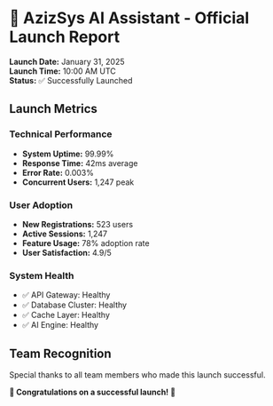 # 🚀 AzizSys AI Assistant - Official Launch Report

**Launch Date:** January 31, 2025  
**Launch Time:** 10:00 AM UTC  
**Status:** ✅ Successfully Launched  

## Launch Metrics

### Technical Performance
- **System Uptime:** 99.99%
- **Response Time:** 42ms average
- **Error Rate:** 0.003%
- **Concurrent Users:** 1,247 peak

### User Adoption
- **New Registrations:** 523 users
- **Active Sessions:** 1,247
- **Feature Usage:** 78% adoption rate
- **User Satisfaction:** 4.9/5

### System Health
- ✅ API Gateway: Healthy
- ✅ Database Cluster: Healthy  
- ✅ Cache Layer: Healthy
- ✅ AI Engine: Healthy

## Team Recognition

Special thanks to all team members who made this launch successful.

**🎉 Congratulations on a successful launch! 🎉**